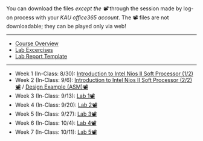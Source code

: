 You can download the files *except the 📽* through the session made by log-on process with your *KAU office365 account*. The 📽 files are not downloadable; they can be played only via web!
***
* [Course Overview](https://kau365-my.sharepoint.com/:p:/g/personal/taehwan_kim_kau_ac_kr/EX7rYchG8gdDl8uh3C0A5pMBZF-WfkBhzxXzTerc62GNZw?e=EEuBvc)
* [Lab Excercises](https://kau365-my.sharepoint.com/:b:/g/personal/taehwan_kim_kau_ac_kr/EeiJgfpd8mtDkiKVpzMXnXEBXN5czp_zO53sp8j3Tp4Q0w?e=etbbVa)
* [Lab Report Template](https://kau365-my.sharepoint.com/:p:/g/personal/taehwan_kim_kau_ac_kr/ESMM7-Cj-ZRGqQBQ_NTps-sB6vy9QtlJX_UItEjeR9IZFg?e=C6RJVh)
***
* Week 1 (In-Class: 8/30): [Introduction to Intel Nios II Soft Processor (1/2)](https://kau365-my.sharepoint.com/:b:/g/personal/taehwan_kim_kau_ac_kr/EffEZP8BQgJPgxC5Ro8CK5EBSzA6KbPZgtfUdVV_wVHg5A?e=acTt8Z)
* Week 2 (In-Class: 9/6): [Introduction to Intel Nios II Soft Processor (2/2)](https://kau365-my.sharepoint.com/:b:/g/personal/taehwan_kim_kau_ac_kr/EffEZP8BQgJPgxC5Ro8CK5EBSzA6KbPZgtfUdVV_wVHg5A?e=acTt8Z) [📽](https://kau365-my.sharepoint.com/:v:/g/personal/taehwan_kim_kau_ac_kr/EaqW9gz744BNu5VW_yvnoGIBUIKCtL5Nsy-iMl7ByRZE6w?e=bDpsu9) / [Design Example (ASM)](https://kau365-my.sharepoint.com/:b:/g/personal/taehwan_kim_kau_ac_kr/EanwGJwZ_TNDrAHhi2BkWD0BLOhW4YLxofYbbKX5stIvmA?e=F6kgGu)[📽](https://kau365-my.sharepoint.com/:v:/g/personal/taehwan_kim_kau_ac_kr/EZwDBwkp6_BDtE5fIvGHo9EBEXD18LLgQ_oP3_RlxDWo4w?e=Q8MMnZ)
* Week 3 (In-Class: 9/13): [Lab 1](https://kau365-my.sharepoint.com/:b:/g/personal/taehwan_kim_kau_ac_kr/EdPQscf4E8xAumqfUGP_I34BN2Zqq2ithYmo40YbE7H-hA?e=uLfOlF)[📽](https://kau365-my.sharepoint.com/:v:/g/personal/taehwan_kim_kau_ac_kr/EXdQeLTTy2VJkWMcpi2xZ3EBZpfANC71E5YK3_Ozq2Gjhw?e=l2anpK) 
* Week 4 (In-Class: 9/20): [Lab 2](https://kau365-my.sharepoint.com/:b:/g/personal/taehwan_kim_kau_ac_kr/ETeBBLR71GNNglJmfcAbzbYBbIox-AbqDQeZHEMMrQjppg?e=ojesgf)[📽](https://kau365-my.sharepoint.com/:v:/g/personal/taehwan_kim_kau_ac_kr/EXy5v2rWsE5PtD2js3ieZqABpGRw_LtupWKKaIETstdJJw?e=orYcol)
* Week 5 (In-Class: 9/27): [Lab 3](https://kau365-my.sharepoint.com/:b:/g/personal/taehwan_kim_kau_ac_kr/Eb_v2Dz70yZHklRDVAZiNuEBW3leatsYNX-TE7TDF_Mm6Q?e=Lhu3ya)[📽](https://kau365-my.sharepoint.com/:v:/g/personal/taehwan_kim_kau_ac_kr/EfZea8EbQANEkPhUbvCldrQB4ZzdTSaq2nkXzXKHv5P0ww?e=MuC8MU)
* Week 6 (In-Class: 10/4): [Lab 4](https://kau365-my.sharepoint.com/:b:/g/personal/taehwan_kim_kau_ac_kr/EZGsxoW4yelJlJaZvb6SPusBJritAU1nOhMVe13AAHMBGA?e=0dMC2S)[📽](https://kau365-my.sharepoint.com/:v:/g/personal/taehwan_kim_kau_ac_kr/Efdn9dWBOZxEmKfeYIG-bxQBTjXnM6fw8gdRAjeTo10XqQ?e=4tngbs)
* Week 7 (In-Class: 10/11): [Lab 5](https://kau365-my.sharepoint.com/:b:/g/personal/taehwan_kim_kau_ac_kr/EUOQaLNkuORDh3dWwaTs624B65HbvnVWg7SoBTpaa6hzVQ?e=IemxmT)[📽](https://kau365-my.sharepoint.com/:v:/g/personal/taehwan_kim_kau_ac_kr/Ed41VXRuI_pPs5Tdhvwj9gMB8cNfu65lwayACuzAUEWjyw?e=IS5L7Y)
